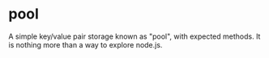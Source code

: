 pool
====
A simple key/value pair storage known as "pool", with expected methods. It is nothing more than a way to explore node.js.


 
